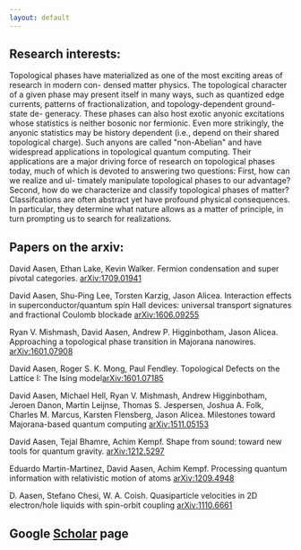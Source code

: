 ```yaml
---
layout: default
---
```


## Research interests:
Topological phases have materialized as one of the most exciting areas of research in modern con-
densed matter physics. The topological character of a given phase may present itself in many ways,
such as quantized edge currents, patterns of fractionalization, and topology-dependent ground-state de-
generacy. These phases can also host exotic anyonic excitations whose statistics is neither bosonic nor
fermionic. Even more strikingly, the anyonic statistics may be history dependent (i.e., depend on their
shared topological charge). Such anyons are called "non-Abelian" and have widespread applications in
topological quantum computing. Their applications are a major driving force of research on topological
phases today, much of which is devoted to answering two questions: First, how can we realize and ul-
timately manipulate topological phases to our advantage? Second, how do we characterize and classify
topological phases of matter? Classifcations are often abstract yet have profound physical consequences.
In particular, they determine what nature allows as a matter of principle, in turn prompting us to search
for realizations.


## Papers on the arxiv:

David Aasen, Ethan Lake, Kevin Walker. Fermion condensation and super pivotal categories. [arXiv:1709.01941](https://arxiv.org/abs/1709.01941)

David Aasen, Shu-Ping Lee, Torsten Karzig, Jason Alicea. Interaction effects in superconductor/quantum spin Hall devices: universal transport signatures and fractional Coulomb blockade [arXiv:1606.09255](https://arxiv.org/abs/1606.09255)

Ryan V. Mishmash, David Aasen, Andrew P. Higginbotham, Jason Alicea. Approaching a topological phase transition in Majorana nanowires. [arXiv:1601.07908](https://arxiv.org/abs/1601.07908)

David Aasen, Roger S. K. Mong, Paul Fendley. Topological Defects on the Lattice I: The Ising model[arXiv:1601.07185](https://arxiv.org/abs/1601.07185)

David Aasen, Michael Hell, Ryan V. Mishmash, Andrew Higginbotham, Jeroen Danon, Martin Leijnse, Thomas S. Jespersen, Joshua A. Folk, Charles M. Marcus, Karsten Flensberg, Jason Alicea. Milestones toward Majorana-based quantum computing [	arXiv:1511.05153](https://arxiv.org/abs/1511.05153)

David Aasen, Tejal Bhamre, Achim Kempf. Shape from sound: toward new tools for quantum gravity. [arXiv:1212.5297](https://arxiv.org/abs/1212.5297)


Eduardo Martin-Martinez, David Aasen, Achim Kempf. Processing quantum information with relativistic motion of atoms [	arXiv:1209.4948](https://arxiv.org/abs/1209.4948)

D. Aasen, Stefano Chesi, W. A. Coish. Quasiparticle velocities in 2D electron/hole liquids with spin-orbit coupling [	arXiv:1110.6661](https://arxiv.org/abs/1110.6661)


## Google [Scholar](https://scholar.google.com/citations?user=vNuuzc8AAAAJ&hl=en) page 

